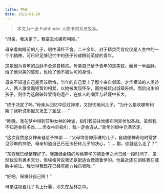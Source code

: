 ```yaml
---
title: 神谕
date: 2022-01-20
---
```


> 本文为一张 Pathfinder 人物卡的背景故事。

<!-- :more -->

“母亲，我决定了。我要去坎娜布利斯。”

母亲看向眼前的儿子，眼中满怀不舍。二十余年，对于精灵而言仅仅是人生中的一个小插曲，可已经足够记忆中的孩子长成眼前英俊的青年。

<!-- more -->

这是因为青年的血脉不全源自精灵。母亲自己给予青年的是美貌，而另一半血脉，给了他对美的感知，也给了他不被认可的身份。

母亲不知道自己是否该后悔，当年的自己爱上了那个来自邻国、才华横溢的人类诗人。两人激情而短暂的相爱，以她被发现怀孕，而他被赶出城镇告终。而后出生的孩子，则作为这段破碎爱情的遗产，在族人的嘲弄与轻蔑中长大。

“终于决定了吗，”母亲从回忆中回过神来，又担忧地问儿子，“为什么是坎娜布利斯？我听说那里又发生了圣战……”

“昨晚，我在梦中得到莎琳女神的神谕，指引我前往坎娜布利斯参加圣战。虽然我不知道会有多难……但女神的指引，我一定会遵从。”青年的眼中充满坚定。

“这次竟然是女神亲自给予神谕……”父母均信仰莎琳的儿子，自幼便神奇地时常梦见莎琳的神使，母亲知道自己已无法扭转儿子的决心，“……那，你就这么走了？”

“东西我已经整理好了。我跟绿金镇的埃格劳学习德鲁伊之术已经一段时间了，虽然我没有奥术天分，但埃格劳说我还是挺适合做德鲁伊的。他最近还在训练我在威胁中施法。我觉得我现在已经有能力独自冒险。”

“好吧。保重好自己啊！”

母亲注视着儿子背上行囊，消失在丛林之中。
